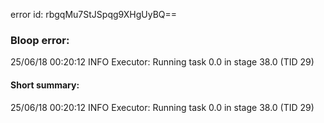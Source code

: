 error id: rbgqMu7StJSpqg9XHgUyBQ==
### Bloop error:

25/06/18 00:20:12 INFO Executor: Running task 0.0 in stage 38.0 (TID 29)
#### Short summary: 

25/06/18 00:20:12 INFO Executor: Running task 0.0 in stage 38.0 (TID 29)